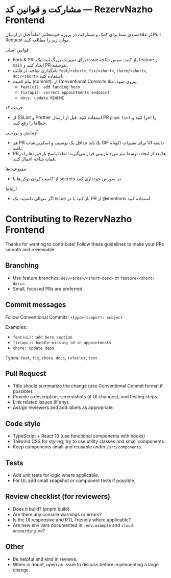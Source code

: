# مشارکت و قوانین کد — RezervNazho Frontend

از علاقه‌مندی شما برای کمک و مشارکت در پروژه خوشحالم. لطفاً قبل از ارسال Pull Request موارد زیر را مطالعه کنید.

قوانین اصلی
- Fork & PR: برای تغییرات بزرگ ابتدا یک issue باز کنید، سپس شاخهٔ feature از `main` ایجاد کنید و PR بفرستید.
- نام‌گذاری شاخه: از قالب `feat/<short>`, `fix/<short>`, `chore/<short>`, `doc/<short>` استفاده کنید.
- پیام کمیت (commit): از Conventional Commits پیروی شود، مثلا:
  - `feat(ui): add landing hero`
  - `fix(api): correct appointments endpoint`
  - `docs: update README`

فرمت کد
- از ESLint و Prettier استفاده کنید. قبل از ارسال PR `pnpm lint` را اجرا کنید و خطاها را رفع کنید.

آزمایش و بررسی
- هر PR باید حداقل یک توصیف و اسکرین‌شات (یا GIF کوتاه) برای تغییرات UI داشته باشد.
- PRها بعد از ایجاد، توسط تیم مورد بازبینی قرار می‌گیرند؛ لطفا پاسخ بازخوردها را در همان شاخه اعمال کنید.

ممنوعیت‌ها
- از کامیت کردن توکن‌ها یا secrets در سورس خودداری کنید.

ارتباط
- اگر سوالی داشتید، یک issue باز کنید یا در PR از @mentions استفاده کنید.
# Contributing to RezervNazho Frontend

Thanks for wanting to contribute! Follow these guidelines to make your PRs smooth and reviewable.

## Branching
- Use feature branches: `dev/<area>/<short-desc>` or `feature/<short-desc>`.
- Small, focused PRs are preferred.

## Commit messages
Follow Conventional Commits: `<type>(scope?): subject`

Examples:
- `feat(ui): add hero section`
- `fix(api): handle missing id in appointments`
- `chore: update deps`

Types: `feat`, `fix`, `chore`, `docs`, `refactor`, `test`.

## Pull Request
- Title should summarize the change (use Conventional Commit format if possible).
- Provide a description, screenshots (if UI changes), and testing steps.
- Link related issues (if any).
- Assign reviewers and add labels as appropriate.

## Code style
- TypeScript + React 18 (use functional components with hooks)
- Tailwind CSS for styling; try to use utility classes and small components.
- Keep components small and reusable under `/src/components`.

## Tests
- Add unit tests for logic where applicable.
- For UI, add small snapshot or component tests if possible.

## Review checklist (for reviewers)
- Does it build? (pnpm build)
- Are there any console warnings or errors?
- Is the UI responsive and RTL-friendly where applicable?
- Are new env vars documented in `.env.example` and `cloud-onboarding.md`?

## Other
- Be helpful and kind in reviews.
- When in doubt, open an issue to discuss before implementing a large change.

